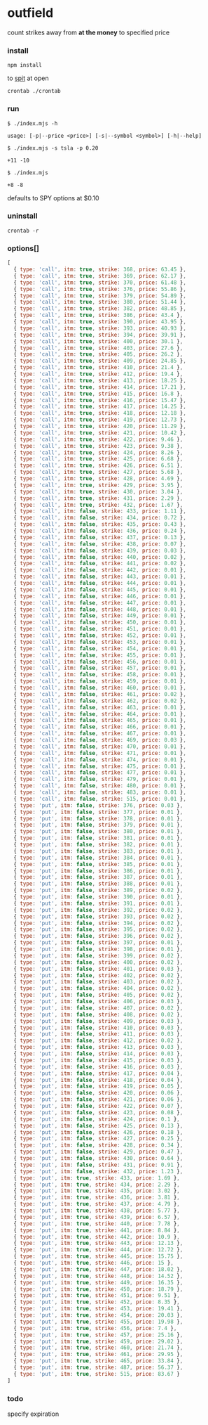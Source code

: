 # outfield

count strikes away from **at the money** to specified price


### install

`npm install`

to [spit](https://github.com/seandunaway/spit) at open

`crontab ./crontab`


### run

`$ ./index.mjs -h`

```usage: [-p|--price <price>] [-s|--symbol <symbol>] [-h|--help]```

`$ ./index.mjs -s tsla -p 0.20`

```+11 -10```

`$ ./index.mjs`

```+8 -8```

defaults to SPY options at $0.10


### uninstall

`crontab -r`


### options[]
```js
[
  { type: 'call', itm: true, strike: 368, price: 63.45 },
  { type: 'call', itm: true, strike: 369, price: 62.17 },
  { type: 'call', itm: true, strike: 370, price: 61.48 },
  { type: 'call', itm: true, strike: 376, price: 55.86 },
  { type: 'call', itm: true, strike: 379, price: 54.89 },
  { type: 'call', itm: true, strike: 380, price: 51.44 },
  { type: 'call', itm: true, strike: 382, price: 48.85 },
  { type: 'call', itm: true, strike: 386, price: 43.4 },
  { type: 'call', itm: true, strike: 390, price: 43.95 },
  { type: 'call', itm: true, strike: 393, price: 40.93 },
  { type: 'call', itm: true, strike: 394, price: 39.91 },
  { type: 'call', itm: true, strike: 400, price: 30.1 },
  { type: 'call', itm: true, strike: 403, price: 27.6 },
  { type: 'call', itm: true, strike: 405, price: 26.2 },
  { type: 'call', itm: true, strike: 409, price: 24.85 },
  { type: 'call', itm: true, strike: 410, price: 21.4 },
  { type: 'call', itm: true, strike: 412, price: 19.4 },
  { type: 'call', itm: true, strike: 413, price: 18.25 },
  { type: 'call', itm: true, strike: 414, price: 17.21 },
  { type: 'call', itm: true, strike: 415, price: 16.8 },
  { type: 'call', itm: true, strike: 416, price: 15.47 },
  { type: 'call', itm: true, strike: 417, price: 14.25 },
  { type: 'call', itm: true, strike: 418, price: 12.18 },
  { type: 'call', itm: true, strike: 419, price: 12.73 },
  { type: 'call', itm: true, strike: 420, price: 11.29 },
  { type: 'call', itm: true, strike: 421, price: 10.42 },
  { type: 'call', itm: true, strike: 422, price: 9.46 },
  { type: 'call', itm: true, strike: 423, price: 9.38 },
  { type: 'call', itm: true, strike: 424, price: 8.26 },
  { type: 'call', itm: true, strike: 425, price: 6.68 },
  { type: 'call', itm: true, strike: 426, price: 6.51 },
  { type: 'call', itm: true, strike: 427, price: 5.68 },
  { type: 'call', itm: true, strike: 428, price: 4.69 },
  { type: 'call', itm: true, strike: 429, price: 3.95 },
  { type: 'call', itm: true, strike: 430, price: 3.04 },
  { type: 'call', itm: true, strike: 431, price: 2.29 },
  { type: 'call', itm: true, strike: 432, price: 1.67 },
  { type: 'call', itm: false, strike: 433, price: 1.11 },
  { type: 'call', itm: false, strike: 434, price: 0.72 },
  { type: 'call', itm: false, strike: 435, price: 0.43 },
  { type: 'call', itm: false, strike: 436, price: 0.24 },
  { type: 'call', itm: false, strike: 437, price: 0.13 },
  { type: 'call', itm: false, strike: 438, price: 0.07 },
  { type: 'call', itm: false, strike: 439, price: 0.03 },
  { type: 'call', itm: false, strike: 440, price: 0.02 },
  { type: 'call', itm: false, strike: 441, price: 0.02 },
  { type: 'call', itm: false, strike: 442, price: 0.01 },
  { type: 'call', itm: false, strike: 443, price: 0.01 },
  { type: 'call', itm: false, strike: 444, price: 0.01 },
  { type: 'call', itm: false, strike: 445, price: 0.01 },
  { type: 'call', itm: false, strike: 446, price: 0.01 },
  { type: 'call', itm: false, strike: 447, price: 0.01 },
  { type: 'call', itm: false, strike: 448, price: 0.01 },
  { type: 'call', itm: false, strike: 449, price: 0.01 },
  { type: 'call', itm: false, strike: 450, price: 0.01 },
  { type: 'call', itm: false, strike: 451, price: 0.01 },
  { type: 'call', itm: false, strike: 452, price: 0.01 },
  { type: 'call', itm: false, strike: 453, price: 0.01 },
  { type: 'call', itm: false, strike: 454, price: 0.01 },
  { type: 'call', itm: false, strike: 455, price: 0.01 },
  { type: 'call', itm: false, strike: 456, price: 0.01 },
  { type: 'call', itm: false, strike: 457, price: 0.01 },
  { type: 'call', itm: false, strike: 458, price: 0.01 },
  { type: 'call', itm: false, strike: 459, price: 0.01 },
  { type: 'call', itm: false, strike: 460, price: 0.01 },
  { type: 'call', itm: false, strike: 461, price: 0.02 },
  { type: 'call', itm: false, strike: 462, price: 0.02 },
  { type: 'call', itm: false, strike: 463, price: 0.01 },
  { type: 'call', itm: false, strike: 464, price: 0.01 },
  { type: 'call', itm: false, strike: 465, price: 0.01 },
  { type: 'call', itm: false, strike: 466, price: 0.01 },
  { type: 'call', itm: false, strike: 467, price: 0.01 },
  { type: 'call', itm: false, strike: 469, price: 0.03 },
  { type: 'call', itm: false, strike: 470, price: 0.01 },
  { type: 'call', itm: false, strike: 471, price: 0.01 },
  { type: 'call', itm: false, strike: 474, price: 0.01 },
  { type: 'call', itm: false, strike: 475, price: 0.01 },
  { type: 'call', itm: false, strike: 477, price: 0.01 },
  { type: 'call', itm: false, strike: 479, price: 0.01 },
  { type: 'call', itm: false, strike: 480, price: 0.01 },
  { type: 'call', itm: false, strike: 483, price: 0.01 },
  { type: 'call', itm: false, strike: 515, price: 0.01 },
  { type: 'put', itm: false, strike: 376, price: 0.03 },
  { type: 'put', itm: false, strike: 377, price: 0.01 },
  { type: 'put', itm: false, strike: 378, price: 0.01 },
  { type: 'put', itm: false, strike: 379, price: 0.01 },
  { type: 'put', itm: false, strike: 380, price: 0.01 },
  { type: 'put', itm: false, strike: 381, price: 0.01 },
  { type: 'put', itm: false, strike: 382, price: 0.01 },
  { type: 'put', itm: false, strike: 383, price: 0.01 },
  { type: 'put', itm: false, strike: 384, price: 0.01 },
  { type: 'put', itm: false, strike: 385, price: 0.01 },
  { type: 'put', itm: false, strike: 386, price: 0.01 },
  { type: 'put', itm: false, strike: 387, price: 0.01 },
  { type: 'put', itm: false, strike: 388, price: 0.01 },
  { type: 'put', itm: false, strike: 389, price: 0.02 },
  { type: 'put', itm: false, strike: 390, price: 0.01 },
  { type: 'put', itm: false, strike: 391, price: 0.01 },
  { type: 'put', itm: false, strike: 392, price: 0.02 },
  { type: 'put', itm: false, strike: 393, price: 0.02 },
  { type: 'put', itm: false, strike: 394, price: 0.02 },
  { type: 'put', itm: false, strike: 395, price: 0.02 },
  { type: 'put', itm: false, strike: 396, price: 0.02 },
  { type: 'put', itm: false, strike: 397, price: 0.01 },
  { type: 'put', itm: false, strike: 398, price: 0.01 },
  { type: 'put', itm: false, strike: 399, price: 0.02 },
  { type: 'put', itm: false, strike: 400, price: 0.02 },
  { type: 'put', itm: false, strike: 401, price: 0.03 },
  { type: 'put', itm: false, strike: 402, price: 0.02 },
  { type: 'put', itm: false, strike: 403, price: 0.02 },
  { type: 'put', itm: false, strike: 404, price: 0.02 },
  { type: 'put', itm: false, strike: 405, price: 0.02 },
  { type: 'put', itm: false, strike: 406, price: 0.03 },
  { type: 'put', itm: false, strike: 407, price: 0.02 },
  { type: 'put', itm: false, strike: 408, price: 0.02 },
  { type: 'put', itm: false, strike: 409, price: 0.03 },
  { type: 'put', itm: false, strike: 410, price: 0.03 },
  { type: 'put', itm: false, strike: 411, price: 0.03 },
  { type: 'put', itm: false, strike: 412, price: 0.02 },
  { type: 'put', itm: false, strike: 413, price: 0.03 },
  { type: 'put', itm: false, strike: 414, price: 0.03 },
  { type: 'put', itm: false, strike: 415, price: 0.03 },
  { type: 'put', itm: false, strike: 416, price: 0.03 },
  { type: 'put', itm: false, strike: 417, price: 0.04 },
  { type: 'put', itm: false, strike: 418, price: 0.04 },
  { type: 'put', itm: false, strike: 419, price: 0.05 },
  { type: 'put', itm: false, strike: 420, price: 0.06 },
  { type: 'put', itm: false, strike: 421, price: 0.06 },
  { type: 'put', itm: false, strike: 422, price: 0.07 },
  { type: 'put', itm: false, strike: 423, price: 0.08 },
  { type: 'put', itm: false, strike: 424, price: 0.1 },
  { type: 'put', itm: false, strike: 425, price: 0.13 },
  { type: 'put', itm: false, strike: 426, price: 0.18 },
  { type: 'put', itm: false, strike: 427, price: 0.25 },
  { type: 'put', itm: false, strike: 428, price: 0.34 },
  { type: 'put', itm: false, strike: 429, price: 0.47 },
  { type: 'put', itm: false, strike: 430, price: 0.64 },
  { type: 'put', itm: false, strike: 431, price: 0.91 },
  { type: 'put', itm: false, strike: 432, price: 1.23 },
  { type: 'put', itm: true, strike: 433, price: 1.69 },
  { type: 'put', itm: true, strike: 434, price: 2.29 },
  { type: 'put', itm: true, strike: 435, price: 3.02 },
  { type: 'put', itm: true, strike: 436, price: 3.81 },
  { type: 'put', itm: true, strike: 437, price: 4.79 },
  { type: 'put', itm: true, strike: 438, price: 5.77 },
  { type: 'put', itm: true, strike: 439, price: 6.57 },
  { type: 'put', itm: true, strike: 440, price: 7.78 },
  { type: 'put', itm: true, strike: 441, price: 8.84 },
  { type: 'put', itm: true, strike: 442, price: 10.9 },
  { type: 'put', itm: true, strike: 443, price: 12.13 },
  { type: 'put', itm: true, strike: 444, price: 12.72 },
  { type: 'put', itm: true, strike: 445, price: 15.75 },
  { type: 'put', itm: true, strike: 446, price: 15 },
  { type: 'put', itm: true, strike: 447, price: 18.02 },
  { type: 'put', itm: true, strike: 448, price: 14.52 },
  { type: 'put', itm: true, strike: 449, price: 16.35 },
  { type: 'put', itm: true, strike: 450, price: 18.79 },
  { type: 'put', itm: true, strike: 451, price: 9.51 },
  { type: 'put', itm: true, strike: 452, price: 8.35 },
  { type: 'put', itm: true, strike: 453, price: 19.41 },
  { type: 'put', itm: true, strike: 454, price: 20.03 },
  { type: 'put', itm: true, strike: 455, price: 19.98 },
  { type: 'put', itm: true, strike: 456, price: 7.4 },
  { type: 'put', itm: true, strike: 457, price: 25.16 },
  { type: 'put', itm: true, strike: 459, price: 29.02 },
  { type: 'put', itm: true, strike: 460, price: 21.74 },
  { type: 'put', itm: true, strike: 461, price: 29.95 },
  { type: 'put', itm: true, strike: 465, price: 33.84 },
  { type: 'put', itm: true, strike: 487, price: 56.37 },
  { type: 'put', itm: true, strike: 515, price: 83.67 }
]
```


### todo

specify expiration
